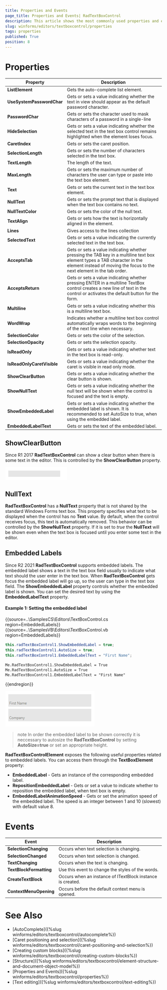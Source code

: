 ```yaml
---
title: Properties and Events
page_title: Properties and Events| RadTextBoxControl
description: This article shows the most commonly used properties and events of RadTextBoxControl.
slug: winforms/editors/textboxcontrol/properties
tags: properties
published: True
position: 8
---
```


# Properties

|__Property__|__Description__|
|---|---|
|__ListElement__| Gets the auto-complete list element.|
|__UseSystemPasswordChar__|Gets or sets a value indicating whether the text in view should appear as the default password character.|
|__PasswordChar__|Gets or sets the character used to mask characters of a password in a single-line|
|__HideSelection__|Gets or sets a value indicating whether the selected text in the text box control remains highlighted when the element loses focus.|
|__CaretIndex__|Gets or sets the caret position.|
|__SelectionLength__| Gets or sets the number of characters selected in the text box.|
|__TextLength__|The length of the text.|
|__MaxLength__|Gets or sets the maximum number of characters the user can type or paste into the text box element.|
|__Text__|Gets or sets the current text in the text box element.|
|__NullText__|Gets or sets the prompt text that is displayed when the text box contains no text.|
|__NullTextColor__|Gets or sets the color of the null text.|
|__TextAlign__|Gets or sets how the text is horizontally aligned in the element.|
|__Lines__|Gives access to the lines collection|
|__SelectedText__|Gets or sets a value indicating the currently selected text in the text box.|
|__AcceptsTab__|Gets or sets a value indicating whether pressing the TAB key in a multiline text box element types a TAB character in the element instead of moving the focus to the next element in the tab order.|
|__AcceptsReturn__|Gets or sets a value indicating whether pressing ENTER in a multiline TextBox control creates a new line of text in the control or activates the default button for the form.|
|__Multiline__|Gets or sets a value indicating whether this is a multiline text box.|
|__WordWrap__|Indicates whether a multiline text box control automatically wraps words to the beginning of the next line when necessary.|
|__SelectionColor__|Gets or sets the color of the selection.|
|__SelectionOpacity__|Gets or sets the selection opacity.|
|__IsReadOnly__|Gets or sets a value indicating whether text in the text box is read-only.|
|__IsReadOnlyCaretVisible__|Gets or sets a value indicating whether the caret is visible in read only mode.|
|**ShowClearButton**|Gets or sets a value indicating whether the clear button is shown.|
|**ShowNullText**|Gets or sets a value indicating whether the null text will be shown when the control is focused and the text is empty.|
|**ShowEmbeddedLabel**|Gets or sets a value indicating whether the embedded label is shown. It is recommended to set AutoSize to true, when using the embedded label.|
|**EmbeddedLabelText**|Gets or sets the text of the embedded label.|

## ShowClearButton

Since R1 2017 **RadTextBoxControl** can show a clear button when there is some text in the editor. This is controlled by the **ShowClearButton** property.

![editors-textboxcontrol-properties 001](images/editors-textboxcontrol-properties001.gif)

## NullText

__RadTextBoxControl__ has a **NullText** property that is not shared by the standard Windows Forms text box. This property specifies what text to be displayed when the control has no __Text__ value. By default, when the control receives  focus, this text is automatically removed. This behavior can be controlled by the **ShowNullText** property. If it is set to *true* the **NullText** will be shown even when the text box is focused until you enter some text in the editor.

## Embedded Labels

Since R2 2021 **RadTextBoxControl** supports embedded labels. The embedded label shows a text in the text box field usually to indicate what text should the user enter in the text box. When **RadTextBoxControl** gets focus the embedded label will go up, so the user can type in the text box field. The **ShowEmbeddedLabel** property controls whether the embedded label is shown. You can set the desired text by using the **EmbeddedLabelText** property.

#### Example 1: Setting the embedded label

{{source=..\SamplesCS\Editors\TextBoxControl.cs region=EmbeddedLabels}} 
{{source=..\SamplesVB\Editors\TextBoxControl.vb region=EmbeddedLabels}} 

````C#
this.radTextBoxControl1.ShowEmbeddedLabel = true;
this.radTextBoxControl1.AutoSize = true;
this.radTextBoxControl1.EmbeddedLabelText = "First Name";        

````
````VB.NET
Me.RadTextBoxControl1.ShowEmbeddedLabel = True
Me.RadTextBoxControl1.AutoSize = True
Me.RadTextBoxControl1.EmbeddedLabelText = "First Name"

````

{{endregion}} 

![editors-textboxcontrol-properties 002](images/editors-textboxcontrol-properties-embedded-labels.gif)

>note In order the embedded label to be shown correctly it is neccessary to autosize the **RadTextBoxControl** by setting **AutoSize=true** or set an appropriate height.

**RadTextBoxControlElement** exposes the following useful properties related to embedded labels. You can access them through the **TextBoxElement** property:

* **EmbeddedLabel** - Gets an instance of the corresponding embedded label. 
* **RepositionEmbeddedLabel** - Gets or set a value to indicate whether to reposition the embedded label, when text box is empty.
* **EmbeddedLabelAnimationSpeed** - Gets or set the animation speed of the embedded label.
The speed is an integer between 1 and 10 (slowest) with default value 8.


# Events

|__Event__|__Description__|
|---|---|
|__SelectionChanging__|Occurs when text selection is changing.|
|__SelectionChanged__|Occurs when text selection is changed.|
|__TextChanging__|Occurs when the text is changing.|
|__TextBlockFormatting__|Use this event to change the styles of the words.|
|__CreateTextBlock__|Occurs when an instance of ITextBlock instance is created.|
|__ContextMenuOpening__|Occurs before the default context menu is opened.|
 
# See Also

* [AutoComplete]({%slug winforms/editors/textboxcontrol/autocomplete%})
* [Caret positioning and selection]({%slug winforms/editors/textboxcontrol/caret-positioning-and-selection%})
* [Creating custom blocks]({%slug winforms/editors/textboxcontrol/creating-custom-blocks%})
* [Structure]({%slug winforms/editors/textboxcontrol/element-structure-and-document-object-model%})
* [Properties and Events]({%slug winforms/editors/textboxcontrol/properties%})
* [Text editing]({%slug winforms/editors/textboxcontrol/text-editing%})